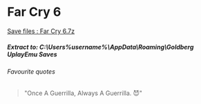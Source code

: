 # Far Cry 6 
[Save files : Far Cry 6.7z](5266.7z?raw=true)
<br/>
##### Extract to: C:\Users\%username%\AppData\Roaming\Goldberg UplayEmu Saves

###### Favourite quotes
> "Once A Guerrilla, Always A Guerrilla. 😈"